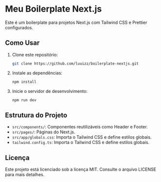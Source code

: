 # Meu Boilerplate Next.js

Este é um boilerplate para projetos Next.js com Tailwind CSS e Prettier configurados.

## Como Usar

1. Clone este repositório:

   ```bash
   git clone https://github.com/luuizz/boilerplate-nextjs.git
   ```

2. Instale as dependências:

   ```bash
   npm install
   ```

3. Inicie o servidor de desenvolvimento:
   ```bash
   npm run dev
   ```

## Estrutura do Projeto

- `src/components/`: Componentes reutilizáveis como Header e Footer.
- `src/pages/`: Páginas do Next.js.
- `src/app/globals.css`: Importa o Tailwind CSS e define estilos globais.
- `tailwind.config.ts`: Importa o Tailwind CSS e define estilos globais.

## Licença

Este projeto está licenciado sob a licença MIT. Consulte o arquivo LICENSE para mais detalhes.
